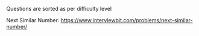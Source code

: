 Questions are sorted as per difficulty level

Next Similar Number: https://www.interviewbit.com/problems/next-similar-number/
